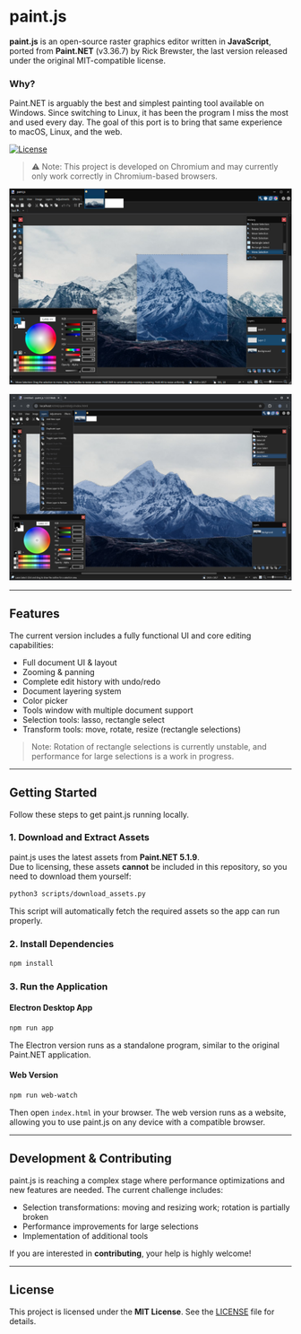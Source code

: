 # paint.js

**paint.js** is an open-source raster graphics editor written in **JavaScript**,
ported from **Paint.NET** (v3.36.7) by Rick Brewster, the last version released under the original MIT-compatible license.

### Why?
Paint.NET is arguably the best and simplest painting tool available on Windows.
Since switching to Linux, it has been the program I miss the most and used every day.
The goal of this port is to bring that same experience to macOS, Linux, and the web.

[![License](https://img.shields.io/badge/license-MIT-green)](LICENSE)

> ⚠️ Note: This project is developed on Chromium and may currently only work correctly in Chromium-based browsers.

![App version](.github/assets/app.png)

![Web version](.github/assets/web.png)

---

## Features

The current version includes a fully functional UI and core editing capabilities:

- Full document UI & layout
- Zooming & panning
- Complete edit history with undo/redo
- Document layering system
- Color picker
- Tools window with multiple document support
- Selection tools: lasso, rectangle select
- Transform tools: move, rotate, resize (rectangle selections)

> Note: Rotation of rectangle selections is currently unstable, and performance for large selections is a work in progress.

---

## Getting Started

Follow these steps to get paint.js running locally.

### 1. Download and Extract Assets

paint.js uses the latest assets from **Paint.NET 5.1.9**.  
Due to licensing, these assets **cannot** be included in this repository, so you need to download them yourself:

```bash
python3 scripts/download_assets.py
```

This script will automatically fetch the required assets so the app can run properly.

### 2. Install Dependencies

```bash
npm install
```

### 3. Run the Application

#### Electron Desktop App

```bash
npm run app
```

The Electron version runs as a standalone program, similar to the original Paint.NET application.

#### Web Version

```bash
npm run web-watch
```

Then open `index.html` in your browser. The web version runs as a website, allowing you to use paint.js on any device with a compatible browser.

---

## Development & Contributing

paint.js is reaching a complex stage where performance optimizations and new features are needed.
The current challenge includes:

- Selection transformations: moving and resizing work; rotation is partially broken
- Performance improvements for large selections
- Implementation of additional tools

If you are interested in **contributing**, your help is highly welcome!

---

## License

This project is licensed under the **MIT License**. See the [LICENSE](LICENSE.md) file for details.
